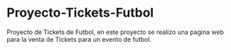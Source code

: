# Proyecto-Tickets-Futbol
Proyecto de Tickets de Futbol, en este proyecto se realizo una pagina web para la venta de Tickets para un evento de futbol.
